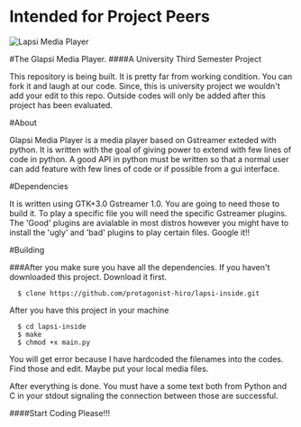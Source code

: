Intended for Project Peers
===========

![Lapsi Media Player](http://www.fsd2010.org/data/Image/phototheque/Fruits%20and%20seeds/Choerospondias_axillaris_Nepal.jpg "Lapsi in Nepali Post Mail Ticket" )


#The Glapsi Media Player.
####A University Third Semester Project

This repository is being built. It is pretty far from working condition. You can fork it and laugh at our code. Since, this is university
project we wouldn't add your edit to this repo. Outside codes will only be added after this project has been evaluated.


#About

Glapsi Media Player is a media player based on Gstreamer exteded with python. It is written with the goal of giving
power to extend with few lines of code in python. A good API in python must be written so that a normal user can add 
feature with few lines of code or if possible from a gui interface.

#Dependencies

It is written using GTK+3.0 Gstreamer 1.0. You are going to need those to build it.
To play a specific file you will need the specific Gstreamer plugins. The 'Good' plugins are avialable in most distros
however you might have to install the 'ugly' and 'bad' plugins to play certain files. Google it!!

#Building

###After you make sure you have all the dependencies.
If you haven't downloaded this project. Download it first.
```
  $ clone https://github.com/protagonist-hiro/lapsi-inside.git
```
After you have this project in your machine
```
  $ cd lapsi-inside
  $ make
  $ chmod +x main.py
````

You will get error because I have hardcoded the filenames into the codes. Find those and edit. Maybe put your local 
media files. 

After everything is done. You must have a some text both from Python and C in your stdout signaling the connection
between those are successful.

####Start Coding Please!!!



